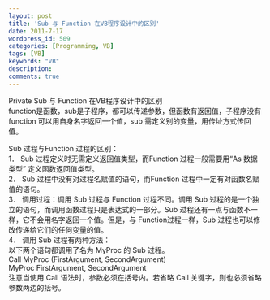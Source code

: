 ```yaml
---
layout: post
title: 'Sub 与 Function 在VB程序设计中的区别'
date: 2011-7-17
wordpress_id: 509
categories: [Programming, VB]
tags: [VB]
keywords: "VB"
description: 
comments: true
---
```


Private Sub 与 Function 在VB程序设计中的区别    
function是函数，sub是子程序，都可以传递参数，但函数有返回值，子程序没有    
function 可以用自身名字返回一个值，sub 需定义别的变量，用传址方式传回值。    

Sub 过程与Function 过程的区别：     
1． Sub 过程定义时无需定义返回值类型，而Function 过程一般需要用“As 数据类型” 定义函数返回值类型。     
2． Sub 过程中没有对过程名赋值的语句，而Function 过程中一定有对函数名赋值的语句。     
3． 调用过程：调用 Sub 过程与 Function 过程不同。调用 Sub 过程的是一个独立的语句，而调用函数过程只是表达式的一部分。Sub 过程还有一点与函数不一样，它不会用名字返回一个值。但是，与 Function过程一样，Sub 过程也可以修改传递给它们的任何变量的值。     
4． 调用 Sub 过程有两种方法：     
以下两个语句都调用了名为 MyProc 的 Sub 过程。     
Call MyProc (FirstArgument, SecondArgument)     
MyProc FirstArgument, SecondArgument     
注意当使用 Call 语法时，参数必须在括号内。若省略 Call 关键字，则也必须省略参数两边的括号。    
